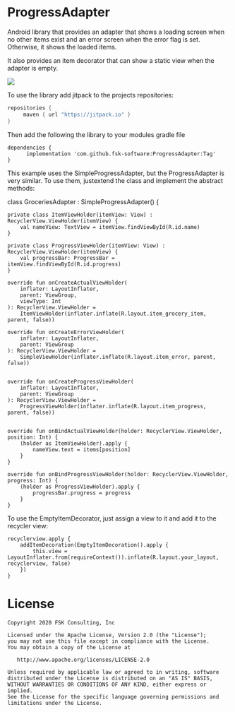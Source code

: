 # ProgressAdapter
Android library that provides an adapter that shows a loading screen when no other items exist and an error screen when the error flag is set.  Otherwise,
it shows the loaded items.

It also provides an item decorator that can show a static view when the adapter is empty.

[![](https://jitpack.io/v/fsk-software/ProgressAdapter.svg)](https://jitpack.io/#fsk-software/ProgressAdapter)

To use the library add jitpack to the projects repositories: 
 
   ```gradle
   repositories { 
        maven { url "https://jitpack.io" }
   }
   ```
   
Then add the following the library to your modules gradle file
   ```
   dependencies {
         implementation 'com.github.fsk-software:ProgressAdapter:Tag'
   }
   ```  

This example uses the SimpleProgressAdapter, but the ProgressAdapter is very similar.  To use them, justextend the class and implement the abstract methods:
        
 class GroceriesAdapter : SimpleProgressAdapter<String>() {

    private class ItemViewHolder(itemView: View) : RecyclerView.ViewHolder(itemView) {
        val nameView: TextView = itemView.findViewById(R.id.name)
    }

    private class ProgressViewHolder(itemView: View) : RecyclerView.ViewHolder(itemView) {
        val progressBar: ProgressBar = itemView.findViewById(R.id.progress)
    }

    override fun onCreateActualViewHolder(
        inflater: LayoutInflater,
        parent: ViewGroup,
        viewType: Int
    ): RecyclerView.ViewHolder =
        ItemViewHolder(inflater.inflate(R.layout.item_grocery_item, parent, false))

    override fun onCreateErrorViewHolder(
        inflater: LayoutInflater,
        parent: ViewGroup
    ): RecyclerView.ViewHolder =
        SimpleViewHolder(inflater.inflate(R.layout.item_error, parent, false))


    override fun onCreateProgressViewHolder(
        inflater: LayoutInflater,
        parent: ViewGroup
    ): RecyclerView.ViewHolder =
        ProgressViewHolder(inflater.inflate(R.layout.item_progress, parent, false))


    override fun onBindActualViewHolder(holder: RecyclerView.ViewHolder, position: Int) {
        (holder as ItemViewHolder).apply {
            nameView.text = items[position]
        }
    }

    override fun onBindProgressViewHolder(holder: RecyclerView.ViewHolder, progress: Int) {
        (holder as ProgressViewHolder).apply {
            progressBar.progress = progress
        }
    }

To use the EmptyItemDecorator, just assign a view to it and add it to the recycler view:

    recyclerview.apply {
        addItemDecoration(EmptyItemDecoration().apply {
            this.view = LayoutInflater.from(requireContext()).inflate(R.layout.your_layout, recyclerview, false)
        }) 
    }

License
=======
    Copyright 2020 FSK Consulting, Inc

    Licensed under the Apache License, Version 2.0 (the "License");
    you may not use this file except in compliance with the License.
    You may obtain a copy of the License at

       http://www.apache.org/licenses/LICENSE-2.0

    Unless required by applicable law or agreed to in writing, software
    distributed under the License is distributed on an "AS IS" BASIS,
    WITHOUT WARRANTIES OR CONDITIONS OF ANY KIND, either express or implied.
    See the License for the specific language governing permissions and
    limitations under the License.
